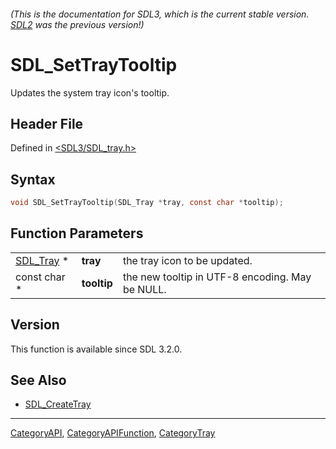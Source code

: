 ###### (This is the documentation for SDL3, which is the current stable version. [SDL2](https://wiki.libsdl.org/SDL2/) was the previous version!)
# SDL_SetTrayTooltip

Updates the system tray icon's tooltip.

## Header File

Defined in [<SDL3/SDL_tray.h>](https://github.com/libsdl-org/SDL/blob/main/include/SDL3/SDL_tray.h)

## Syntax

```c
void SDL_SetTrayTooltip(SDL_Tray *tray, const char *tooltip);
```

## Function Parameters

|                        |             |                                                 |
| ---------------------- | ----------- | ----------------------------------------------- |
| [SDL_Tray](SDL_Tray) * | **tray**    | the tray icon to be updated.                    |
| const char *           | **tooltip** | the new tooltip in UTF-8 encoding. May be NULL. |

## Version

This function is available since SDL 3.2.0.

## See Also

- [SDL_CreateTray](SDL_CreateTray)

----
[CategoryAPI](CategoryAPI), [CategoryAPIFunction](CategoryAPIFunction), [CategoryTray](CategoryTray)

